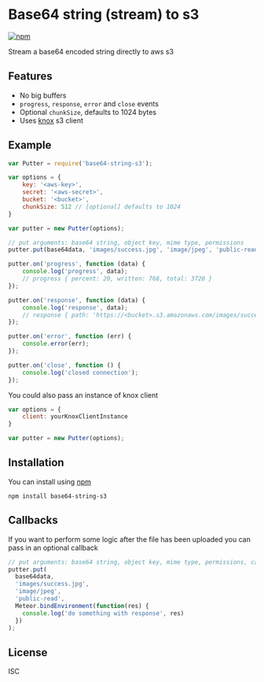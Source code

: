 Base64 string (stream) to s3
============================

[![npm](https://img.shields.io/npm/dm/base64-string-s3.svg)](https://www.npmjs.com/package/base64-string-s3)

Stream a base64 encoded string directly to aws s3

Features
--------

- No big buffers
- `progress`, `response`, `error` and `close` events
- Optional `chunkSize`, defaults to 1024 bytes
- Uses [knox](https://github.com/LearnBoost/knox) s3 client

Example
--------

```js
var Putter = require('base64-string-s3');

var options = {
    key: '<aws-key>',
    secret: '<aws-secret>',
    bucket: '<bucket>',
    chunkSize: 512 // [optional] defaults to 1024
}

var putter = new Putter(options);

// put arguments: base64 string, object key, mime type, permissions
putter.put(base64data, 'images/success.jpg', 'image/jpeg', 'public-read');

putter.on('progress', function (data) {
    console.log('progress', data);
    // progress { percent: 20, written: 768, total: 3728 }
});

putter.on('response', function (data) {
    console.log('response', data);
    // response { path: 'https://<bucket>.s3.amazonaws.com/images/success.jpg' }
});

putter.on('error', function (err) {
    console.error(err);
});

putter.on('close', function () {
    console.log('closed connection');
});
```

You could also pass an instance of knox client

```js
var options = {
    client: yourKnoxClientInstance
}

var putter = new Putter(options);
```

Installation
------------

You can install using [npm](http://npmjs.org)

`npm install base64-string-s3`

Callbacks
------------
If you want to perform some logic after the file has been uploaded you can pass
in an optional callback

```js
// put arguments: base64 string, object key, mime type, permissions, callback
putter.put(
  base64data,
  'images/success.jpg',
  'image/jpeg',
  'public-read',
  Meteor.bindEnvironment(function(res) {
    console.log('do something with response', res)
  })
);
```

License
-------

ISC
